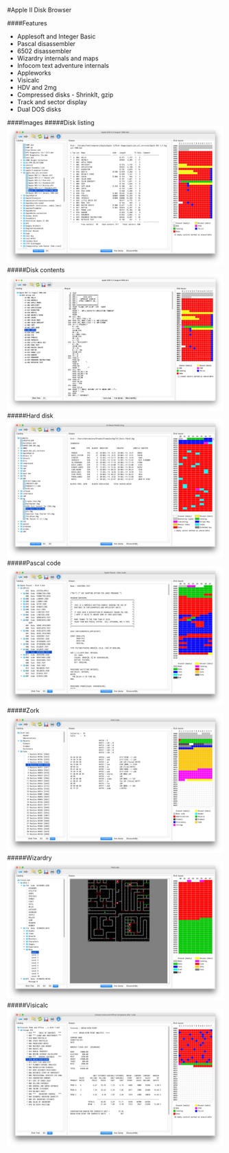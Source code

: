 #Apple II Disk Browser

####Features
- Applesoft and Integer Basic
- Pascal disassembler
- 6502 disassembler
- Wizardry internals and maps
- Infocom text adventure internals
- Appleworks
- Visicalc
- HDV and 2mg
- Compressed disks - ShrinkIt, gzip
- Track and sector display
- Dual DOS disks

####Images
#####Disk listing
![Disk listing](resources/disk1.png?raw=true "Disk listing")
#####Disk contents
![Disk catalog](resources/disk2.png?raw=true "Disk catalog")
#####Hard disk
![Hard disk](resources/disk3.png?raw=true "Hard disk")
#####Pascal code
![Pascal](resources/pascal.png?raw=true "Pascal")
#####Zork
![Zork](resources/zork.png?raw=true "Zork")
#####Wizardry
![Wizardry](resources/wizardry.png?raw=true "Wizardry")
#####Visicalc
![Visicalc](resources/visicalc.png?raw=true "Visicalc")
